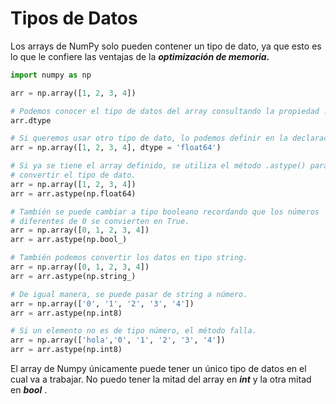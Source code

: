 # Tipos de Datos

Los arrays de NumPy solo pueden contener un tipo de dato, ya que esto es lo que le confiere las ventajas de la ***optimización de memoria.***

```python
import numpy as np

arr = np.array([1, 2, 3, 4])

# Podemos conocer el tipo de datos del array consultando la propiedad .dtype
arr.dtype

# Si queremos usar otro tipo de dato, lo podemos definir en la declaración del array.
arr = np.array([1, 2, 3, 4], dtype = 'float64')

# Si ya se tiene el array definido, se utiliza el método .astype() para 
# convertir el tipo de dato.
arr = np.array([1, 2, 3, 4])
arr = arr.astype(np.float64)

# También se puede cambiar a tipo booleano recordando que los números 
# diferentes de 0 se convierten en True.
arr = np.array([0, 1, 2, 3, 4])
arr = arr.astype(np.bool_)

# También podemos convertir los datos en tipo string.
arr = np.array([0, 1, 2, 3, 4])
arr = arr.astype(np.string_)

# De igual manera, se puede pasar de string a número.
arr = np.array(['0', '1', '2', '3', '4'])
arr = arr.astype(np.int8)

# Si un elemento no es de tipo número, el método falla.
arr = np.array(['hola','0', '1', '2', '3', '4'])
arr = arr.astype(np.int8)
```

El array de Numpy únicamente puede tener un único tipo de datos en el cual va a trabajar. No puedo tener la mitad del array en ***int*** y la otra mitad en ***bool***
.